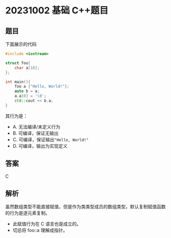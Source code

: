 # 20231002 基础 C++题目

## 题目

下面展示的代码

```C++
#include <iostream>

struct foo{
    char a[16];
};

int main(){
    foo a {"Hello, World!"};
    auto b = a;
    a.a[0] = '\0';
    std::cout << b.a;
}
```

其行为是：  

- A. 无法编译/未定义行为
- B. 可编译，保证无输出  
- C. 可编译，保证输出`"Hello, World!"`
- D. 可编译，输出为实现定义

## 答案

C

## 解析

虽然数组类型不能直接赋值，但是作为类类型成员的数组类型，默认复制赋值函数的行为是逐元素复制。

- 此赋值行为在 C 语言也是成立的。
- 切忌将 foo::a 理解成指针。
